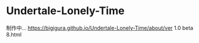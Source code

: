 # Undertale-Lonely-Time
制作中...
https://bigigura.github.io/Undertale-Lonely-Time/about/ver 1.0 beta 8.html
